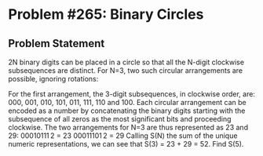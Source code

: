 # Problem #265: Binary Circles 

## Problem Statement 

2N binary digits can be placed in a circle so that all the N-digit clockwise subsequences are distinct.
For N=3, two such circular arrangements are possible, ignoring rotations:

For the first arrangement, the 3-digit subsequences, in clockwise order, are: 000, 001, 010, 101, 011, 111, 110 and 100.
Each circular arrangement can be encoded as a number by concatenating the binary digits starting with the subsequence of all zeros as the most significant bits and proceeding clockwise. The two arrangements for N=3 are thus represented as 23 and 29:
00010111 2 = 23
00011101 2 = 29
Calling S(N) the sum of the unique numeric representations, we can see that S(3) = 23 + 29 = 52.
Find S(5).
